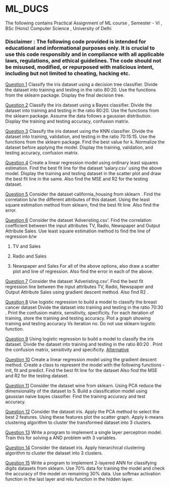 # ML_DUCS
The following contains Practical Assignment of ML course , Semester - VI , BSc (Hons) Computer Science , University of Delhi

### Disclaimer :  The following code provided is intended for educational and informational purposes only. It is crucial to use this code responsibly and in compliance with all applicable laws, regulations, and ethical guidelines. The code should not be misused, modified, or repurposed with malicious intent, including but not limited to cheating, hacking etc.

[Question 1](ML1.ipynb)
Classify the iris dataset using a decision tree classifier. Divide the dataset into training and
testing in the ratio 80:20. Use the functions from the sklearn package. Display the final decision
tree.

[Question 2](ML2.ipynb)
Classify the iris dataset using a Bayes classifier. Divide the dataset into training and testing in
the ratio 80:20. Use the functions from the sklearn package. Assume the data follows a
gaussian distribution. Display the training and testing accuracy, confusion matrix.

[Question 3](ML3.ipynb)
Classify the iris dataset using the KNN classifier. Divide the dataset into training, validation, and
testing in the ratio 70:15:15. Use the functions from the sklearn package. Find the best value
for k. Normalize the dataset before applying the model. Display the training, validation, and
testing accuracy, confusion matrix.

[Question 4](ML4.ipynb)
Create a linear regression model using ordinary least squares estimation. Find the best fit line
for the dataset ‘salary.csv’ using the above model. Display the training and testing dataset in the
scatter plot and draw the best fit line in the same. Also find the MSE and R2 for the testing
dataset.

[Question 5](ML5.ipynb)
Consider the dataset california_housing from sklearn . Find the correlation b/w the different
attributes of this dataset. Using the least square estimation method from sklearn, find the best fit
line. Also find the error.

[Question 6](ML6.ipynb)
Consider the dataset ‘Adveristing.csv’. Find the correlation coefficient between the input
attributes TV, Radio, Newspaper and Output Attribute Sales. Use least square estimation
method to find the line of regression b/w
1. TV and Sales
2. Radio and Sales

3. Newspaper and Sales
For all of the above options, also draw a scatter plot and line of regression. Also find the error in
each of the above.

[Question 7](ML7.ipynb)
Consider the dataset ‘Adveristing.csv’. Find the best fit regression line between the input
attributes TV, Radio, Newspaper and Output Attribute Sales using gradient descent method.
Also find R2 .

[Question 8](ML8.ipynb)
Use logistic regression to build a model to classify the breast cancer dataset Divide the dataset
into training and testing in the ratio 70:30 . Print the confusion matrix, sensitivity, specificity. For
each iteration of training, store the training and testing accuracy. Plot a graph showing training
and testing accuracy Vs iteration no. Do not use sklearn logistic function.

[Question 9](ML9.ipynb)
Using logistic regression to build a model to classify the iris dataset. Divide the dataset into
training and testing in the ratio 80:20 . Print the confusion matrix, sensitivity and specificity.
[Alternative](ML_9.ipynb)

[Question 10](ML10.ipynb)
Create a linear regression model using the gradient descent method. Create a class to
represent the model with the following functions - init, fit and predict. Find the best fit line for the
dataset Also find the MSE and R2 for the testing dataset.

[Question 11](ML11.ipynb)
Consider the dataset wine from sklearn. Using PCA reduce the dimensionality of the dataset to
5. Build a classification model using gaussian naive bayes classifier. Find the training accuracy
and test accuracy.

[Question 12](ML12.ipynb)
Consider the dataset iris. Apply the PCA method to select the best 2 features. Using these
features plot the scatter graph. Apply k-means clustering algorithm to cluster the transformed
dataset into 3 clusters.

[Question 13](ML13.ipynb)
Write a program to implement a single layer perceptron model. Train this for solving a AND
problem with 3 variables.

[Question 14](ML14.ipynb)
Consider the dataset iris. Apply hierarchical clustering algorithm to cluster the dataset into 3
clusters.

[Question 15](15_ANN.ipynb)
Write a program to implement 2-layered ANN for classifying digits datasets from sklearn. Use
70% data for training the model and check the accuracy of the model on remaining 30% data.
Use softmax activation function in the last layer and relu function in the hidden layer.


